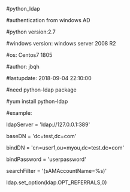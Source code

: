 #python_ldap

#authentication from windows AD

#python version:2.7

#windows version: windows server 2008 R2 

#os: Centos7 1805

#author: jbqh

#lastupdate: 2018-09-04 22:10:00

#need python-ldap package

#yum install python-ldap

#example:

ldapServer = 'ldap://127.0.0.1:389'

baseDN = 'dc=test,dc=com'

bindDN = 'cn=user1,ou=myou,dc=test.dc=com'

bindPassword = 'userpassword'

searchFilter = '(sAMAccountName=%s)'

ldap.set_option(ldap.OPT_REFERRALS,0)
